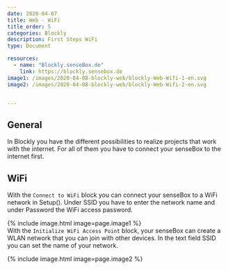 ```yaml
---
date: 2020-04-07
title: Web - WiFi
title_order: 5
categories: Blockly
description: First Steps WiFi
type: Document

resources:
  - name: "Blockly.senseBox.de"
    link: https://blockly.sensebox.de
image1: /images/2020-04-08-blockly-web/blockly-Web-Wifi-1-en.svg
image2: /images/2020-04-08-blockly-web/blockly-Web-Wifi-2-en.svg


---
```

## General
In Blockly you have the different possibilities to realize projects that work with the internet. For all of them you have to connect your senseBox to the internet first.

## WiFi
With the `Connect to WiFi` block you can connect your senseBox to a WiFi network in Setup(). Under SSID you have to enter the network name and under Password the WiFi access password.

{% include image.html image=page.image1 %}
<br>
With the `Initialize WiFi Access Point` block, your senseBox can create a WLAN network that you can join with other devices. In the text field SSID you can set the name of your network.

{% include image.html image=page.image2 %}
